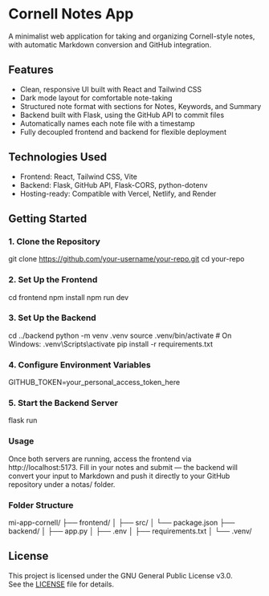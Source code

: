 # Cornell Notes App

A minimalist web application for taking and organizing Cornell-style notes, with automatic Markdown conversion and GitHub integration.

## Features

- Clean, responsive UI built with React and Tailwind CSS
- Dark mode layout for comfortable note-taking
- Structured note format with sections for Notes, Keywords, and Summary
- Backend built with Flask, using the GitHub API to commit files
- Automatically names each note file with a timestamp
- Fully decoupled frontend and backend for flexible deployment

## Technologies Used

- Frontend: React, Tailwind CSS, Vite
- Backend: Flask, GitHub API, Flask-CORS, python-dotenv
- Hosting-ready: Compatible with Vercel, Netlify, and Render

## Getting Started

### 1. Clone the Repository
git clone https://github.com/your-username/your-repo.git
cd your-repo

### 2. Set Up the Frontend
cd frontend
npm install
npm run dev

### 3. Set Up the Backend
cd ../backend
python -m venv .venv
source .venv/bin/activate        # On Windows: .venv\Scripts\activate
pip install -r requirements.txt

### 4. Configure Environment Variables
GITHUB_TOKEN=your_personal_access_token_here

### 5. Start the Backend Server
flask run

### Usage

Once both servers are running, access the frontend via http://localhost:5173. Fill in your notes and submit — the backend will convert your input to Markdown and push it directly to your GitHub repository under a notas/ folder.

### Folder Structure
mi-app-cornell/
├── frontend/
│   ├── src/
│   └── package.json
├── backend/
│   ├── app.py
│   ├── .env
│   ├── requirements.txt
│   └── .venv/

## License

This project is licensed under the GNU General Public License v3.0.  
See the [LICENSE](./LICENSE) file for details.
